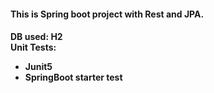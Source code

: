 <html>
<h4>This is Spring boot project with Rest and JPA. <h4/>
DB used: H2 <br/>
Unit Tests:<br/>
	<ul>
	<li>Junit5</li>
	<li>SpringBoot starter test</li>
	</ul>
<html>